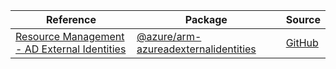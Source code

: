 | Reference | Package | Source |
|---|---|---|
|[Resource Management - AD External Identities](arm-azureadexternalidentities-readme.md)|[@azure/arm-azureadexternalidentities](https://www.npmjs.com/package/@azure/arm-azureadexternalidentities)|[GitHub](https://github.com/Azure/azure-sdk-for-js/blob/main/sdk/azureadexternalidentities/arm-azureadexternalidentities)|
